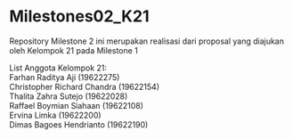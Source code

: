 # Milestones02_K21
Repository Milestone 2 ini merupakan realisasi dari proposal yang diajukan oleh Kelompok 21 pada Milestone 1

List Anggota Kelompok 21:</br>
Farhan Raditya Aji (19622275)</br>
Christopher Richard Chandra (19622154)</br>
Thalita Zahra Sutejo (19622028)</br>
Raffael Boymian Siahaan (19622108)</br>
Ervina Limka (19622200)</br>
Dimas Bagoes Hendrianto (19622190)</br>
